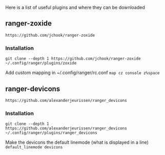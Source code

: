 Here is a list of useful plugins and where they can be downloaded

## ranger-zoxide
`https://github.com/jchook/ranger-zoxide`

### Installation
`git clone --depth 1 https://github.com/jchook/ranger-zoxide ~/.config/ranger/plugins/zoxide`

Add custom mapping in ~/.config/ranger/rc.conf
`map cz console z%space`

## ranger-devicons
`https://github.com/alexanderjeurissen/ranger_devicons`

### Installation
`git clone --depth 1 https://github.com/alexanderjeurissen/ranger_devicons ~/.config/ranger/plugins/ranger_devicons`

Make the devicons the default linemode (what is displayed in a line) 
`default_linemode devicons`

